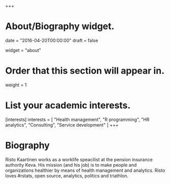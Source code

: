 +++
# About/Biography widget.

date = "2016-04-20T00:00:00"
draft = false

widget = "about"

# Order that this section will appear in.
weight = 1

# List your academic interests.
[interests]
  interests = [
    "Health management",
    "R programming",
    "HR analytics",
    "Consulting",
    "Service development"
  ]
+++

# Biography

Risto Kaartinen works as a worklife speacilist at the pension insurance authority Keva. His mission (and his job) is to make people and organizations healthier by means of health management and analytics. Risto loves #rstats, open source, analytics, politics and triathlon.
